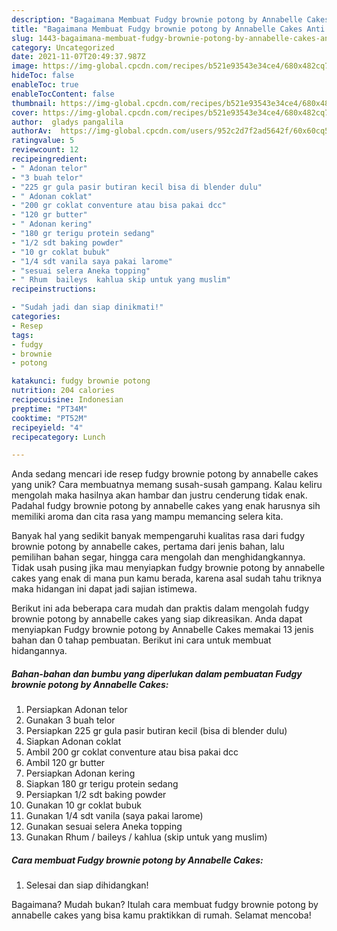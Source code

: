 ```yaml
---
description: "Bagaimana Membuat Fudgy brownie potong by Annabelle Cakes Anti Gagal"
title: "Bagaimana Membuat Fudgy brownie potong by Annabelle Cakes Anti Gagal"
slug: 1443-bagaimana-membuat-fudgy-brownie-potong-by-annabelle-cakes-anti-gagal
category: Uncategorized
date: 2021-11-07T20:49:37.987Z
image: https://img-global.cpcdn.com/recipes/b521e93543e34ce4/680x482cq70/fudgy-brownie-potong-by-annabelle-cakes-foto-resep-utama.jpg
hideToc: false
enableToc: true
enableTocContent: false
thumbnail: https://img-global.cpcdn.com/recipes/b521e93543e34ce4/680x482cq70/fudgy-brownie-potong-by-annabelle-cakes-foto-resep-utama.jpg
cover: https://img-global.cpcdn.com/recipes/b521e93543e34ce4/680x482cq70/fudgy-brownie-potong-by-annabelle-cakes-foto-resep-utama.jpg
author:  gladys pangalila
authorAv:  https://img-global.cpcdn.com/users/952c2d7f2ad5642f/60x60cq50/avatar.jpg
ratingvalue: 5
reviewcount: 12
recipeingredient:
- " Adonan telor"
- "3 buah telor"
- "225 gr gula pasir butiran kecil bisa di blender dulu"
- " Adonan coklat"
- "200 gr coklat conventure atau bisa pakai dcc"
- "120 gr butter"
- " Adonan kering"
- "180 gr terigu protein sedang"
- "1/2 sdt baking powder"
- "10 gr coklat bubuk"
- "1/4 sdt vanila saya pakai larome"
- "sesuai selera Aneka topping"
- " Rhum  baileys  kahlua skip untuk yang muslim"
recipeinstructions:

- "Sudah jadi dan siap dinikmati!"
categories:
- Resep
tags:
- fudgy
- brownie
- potong

katakunci: fudgy brownie potong 
nutrition: 204 calories
recipecuisine: Indonesian
preptime: "PT34M"
cooktime: "PT52M"
recipeyield: "4"
recipecategory: Lunch

---
```



Anda sedang mencari ide resep fudgy brownie potong by annabelle cakes yang unik? Cara membuatnya memang susah-susah gampang. Kalau keliru mengolah maka hasilnya akan hambar dan justru cenderung tidak enak. Padahal fudgy brownie potong by annabelle cakes yang enak harusnya sih memiliki aroma dan cita rasa yang mampu memancing selera kita.


Banyak hal yang sedikit banyak mempengaruhi kualitas rasa dari fudgy brownie potong by annabelle cakes, pertama dari jenis bahan, lalu pemilihan bahan segar, hingga cara mengolah dan menghidangkannya. Tidak usah pusing jika mau menyiapkan fudgy brownie potong by annabelle cakes yang enak di mana pun kamu berada, karena asal sudah tahu triknya maka hidangan ini dapat jadi sajian istimewa.




Berikut ini ada beberapa cara mudah dan praktis dalam mengolah fudgy brownie potong by annabelle cakes yang siap dikreasikan. Anda dapat menyiapkan Fudgy brownie potong by Annabelle Cakes memakai 13 jenis bahan dan 0 tahap pembuatan. Berikut ini cara untuk membuat hidangannya.

<!--inarticleads1-->

##### Bahan-bahan dan bumbu yang diperlukan dalam pembuatan Fudgy brownie potong by Annabelle Cakes:

1. Persiapkan  Adonan telor
1. Gunakan 3 buah telor
1. Persiapkan 225 gr gula pasir butiran kecil (bisa di blender dulu)
1. Siapkan  Adonan coklat
1. Ambil 200 gr coklat conventure atau bisa pakai dcc
1. Ambil 120 gr butter
1. Persiapkan  Adonan kering
1. Siapkan 180 gr terigu protein sedang
1. Persiapkan 1/2 sdt baking powder
1. Gunakan 10 gr coklat bubuk
1. Gunakan 1/4 sdt vanila (saya pakai larome)
1. Gunakan sesuai selera Aneka topping
1. Gunakan  Rhum / baileys / kahlua (skip untuk yang muslim)




<!--inarticleads2-->

##### Cara membuat Fudgy brownie potong by Annabelle Cakes:


1. Selesai dan siap dihidangkan!



Bagaimana? Mudah bukan? Itulah cara membuat fudgy brownie potong by annabelle cakes yang bisa kamu praktikkan di rumah. Selamat mencoba!
